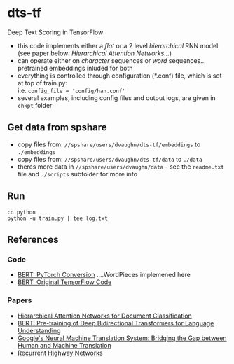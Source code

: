 # dts-tf
Deep Text Scoring in TensorFlow

- this code implements either a _flat_ or a 2 level _hierarchical_ RNN model <br/> (see paper below: _Hierarchical Attention Networks..._) 
- can operate either on _character_ sequences or _word_ sequences... pretrained embeddings inluded for both
- everything is controlled through configuration (*.conf) file, which is set at top of train.py: <br/> i.e. `config_file = 'config/han.conf'`
- several examples, including config files and output logs, are given in `chkpt` folder

## Get data from spshare
- copy files from: `//spshare/users/dvaughn/dts-tf/embeddings` to `./embeddings`
- copy files from: `//spshare/users/dvaughn/dts-tf/data` to  `./data`
- theres more data in `//spshare/users/dvaughn/data` - see the `readme.txt` file and `./scripts` subfolder for more info


## Run
```
cd python
python -u train.py | tee log.txt
```

## References

### Code

- [BERT: PyTorch Conversion](https://github.com/huggingface/pytorch-pretrained-BERT) ....WordPieces implemened here
- [BERT: Original TensorFlow Code](https://github.com/google-research/bert)

### Papers

- [Hierarchical Attention Networks for Document Classification](https://www.cs.cmu.edu/~./hovy/papers/16HLT-hierarchical-attention-networks.pdf)
- [BERT: Pre-training of Deep Bidirectional Transformers for Language Understanding](https://arxiv.org/abs/1810.04805)
- [Google's Neural Machine Translation System: Bridging the Gap between Human and Machine Translation](https://arxiv.org/abs/1609.08144)
- [Recurrent Highway Networks](https://arxiv.org/abs/1607.03474)